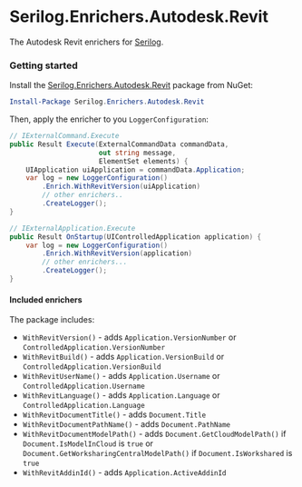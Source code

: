 # Serilog.Enrichers.Autodesk.Revit

The Autodesk Revit enrichers for [Serilog](https://serilog.net).

### Getting started

Install the [Serilog.Enrichers.Autodesk.Revit](https://www.nuget.org/packages/Serilog.Enrichers.Autodesk.Revit/) package from NuGet:

```powershell
Install-Package Serilog.Enrichers.Autodesk.Revit
```

Then, apply the enricher to you `LoggerConfiguration`:

```csharp
// IExternalCommand.Execute
public Result Execute(ExternalCommandData commandData, 
                      out string message, 
                      ElementSet elements) {
    UIApplication uiApplication = commandData.Application;
    var log = new LoggerConfiguration()
        .Enrich.WithRevitVersion(uiApplication)
        // other enrichers..
        .CreateLogger();
}
```

```csharp
// IExternalApplication.Execute
public Result OnStartup(UIControlledApplication application) {
    var log = new LoggerConfiguration()
        .Enrich.WithRevitVersion(application)
        // other enrichers...
        .CreateLogger();
}
```

#### Included enrichers

The package includes:

- `WithRevitVersion()` - adds `Application.VersionNumber` or `ControlledApplication.VersionNumber`
- `WithRevitBuild()` - adds `Application.VersionBuild` or `ControlledApplication.VersionBuild`
- `WithRevitUserName()` - adds `Application.Username` or `ControlledApplication.Username`
- `WithRevitLanguage()` - adds `Application.Language` or `ControlledApplication.Language`
- `WithRevitDocumentTitle()` - adds `Document.Title`
- `WithRevitDocumentPathName()` - adds `Document.PathName`
- `WithRevitDocumentModelPath()` - adds `Document.GetCloudModelPath()` if `Document.IsModelInCloud` is `true` or `Document.GetWorksharingCentralModelPath()` if `Document.IsWorkshared` is `true`
- `WithRevitAddinId()` - adds `Application.ActiveAddinId`
